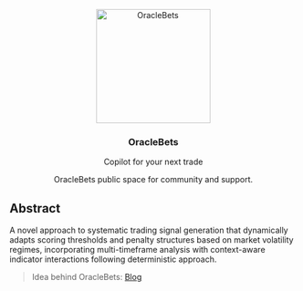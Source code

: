 <p align="center">
  <img src="https://github.com/user-attachments/assets/83312288-11c2-465d-bb89-7111e47b1014" alt="OracleBets" width="200" />
</p>
<h3 align="center">OracleBets</h3>
<p align="center">Copilot for your next trade</p>
<p align="center">OracleBets public space for community and support.</p>

## Abstract
A novel approach to systematic trading signal generation that dynamically adapts scoring thresholds and penalty structures based on market volatility regimes, incorporating multi-timeframe analysis with context-aware indicator interactions following deterministic approach.

> Idea behind OracleBets: [Blog](https://iamaakashbasnet.medium.com/oraclebets-building-a-traders-co-pilot-71e38a49c6b1)
